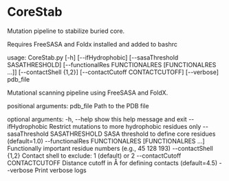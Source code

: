 # CoreStab

Mutation pipeline to stabilize buried core.

Requires FreeSASA and Foldx installed and added to bashrc

usage: CoreStab.py [-h] [--ifHydrophobic] [--sasaThreshold SASATHRESHOLD] [--functionalRes FUNCTIONALRES [FUNCTIONALRES ...]]
                   [--contactShell {1,2}] [--contactCutoff CONTACTCUTOFF] [--verbose]
                   pdb_file

Mutational scanning pipeline using FreeSASA and FoldX.

positional arguments:
  pdb_file              Path to the PDB file

optional arguments:
  -h, --help            show this help message and exit
  --ifHydrophobic       Restrict mutations to more hydrophobic residues only
  --sasaThreshold SASATHRESHOLD
                        SASA threshold to define core residues (default=1.0)
  --functionalRes FUNCTIONALRES [FUNCTIONALRES ...]
                        Functionally important residue numbers (e.g., 45 128 193)
  --contactShell {1,2}  Contact shell to exclude: 1 (default) or 2
  --contactCutoff CONTACTCUTOFF
                        Distance cutoff in Å for defining contacts (default=4.5)
  --verbose             Print verbose logs
